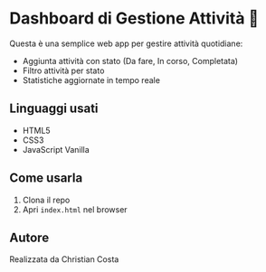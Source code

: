 # Dashboard di Gestione Attività 🧠

Questa è una semplice web app per gestire attività quotidiane:
- Aggiunta attività con stato (Da fare, In corso, Completata)
- Filtro attività per stato
- Statistiche aggiornate in tempo reale

## Linguaggi usati
- HTML5
- CSS3
- JavaScript Vanilla

## Come usarla
1. Clona il repo
2. Apri `index.html` nel browser

## Autore
Realizzata da Christian Costa
